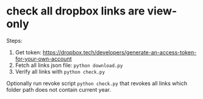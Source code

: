 # check all dropbox links are view-only

Steps: 

1. Get token: https://dropbox.tech/developers/generate-an-access-token-for-your-own-account
2. Fetch all links json file: ``python download.py``
3. Verify all links with ``python check.py``

Optionally run revoke script ``python check.py`` that revokes all links which folder path does not contain current year. 

